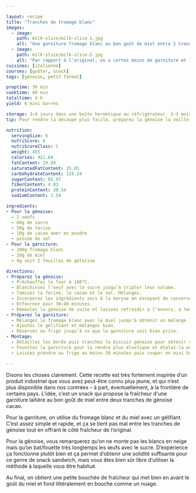 ```yaml
---

layout: recipe
title: "Tranches de fromage blanc"
images:
  - image:
    path: milk-slice/milk-slice-1.jpg
    alt: "Une garniture fromage blanc au bon goût de miel entre 2 tranches de génoise cacao."
  - image:
    path: milk-slice/milk-slice-2.jpg
    alt: "Par rapport à l’original, on a certes moins de garniture et le résultat est moins net, mais le résultat n’est pas moins bon. Et c’est un nuage en bouche."
cuisines: [italienne]
courses: [goûter, snack]
tags: [génoise, petit format]

preptime: 30 min
cooktime: 40 min
totaltime: 4 h
yield: 6 mini barres

storage: 3–4 jours dans une boîte hermétique au réfrigérateur. 2–3 mois au congélateur.
tip: Pour rendre la découpe plus facile, préparez la gênoise la veille, enrobez-la dans du film alimentaire, et conservez-la dans une boite métallique une fois refroidie.

nutrition:
  servingSize: 6
  nutriScore: 6
  nutriScoreClass: C
  weight: 455
  calories: 921.64
  fatContent: 29.94
  saturatedFatContent: 15.05
  carbohydrateContent: 119.24
  sugarContent: 82.97
  fiberContent: 4.83
  proteinContent: 38.54
  sodiumContent: 1.54

ingredients:
- Pour la génoise:
  - 2 oeufs
  - 60g de sucre
  - 50g de farine
  - 10g de cacao amer en poudre
  - pincée de sel
- Pour la garniture:
  - 200g fromage blanc
  - 20g de miel
  - 4g soit 2 feuilles de gélatine

directions:
- Préparez la gênoise:
  - Préchauffez le four à 180°C.
  - Blanchissez l’oeuf avec le sucre jusqu’à tripler leur volume.
  - Tamisez la farine, le cacao et le sel. Mélangez.
  - Incorporez les ingrédients secs à la maryse en essayant de conserver le maximum de volume.
  - Enfournez pour 30–40 minutes.
  - Démoulez la gênoise de suite et laissez refroidir à l’envers, à température ambiante. Il faut que le biscuit soit bien froid pour faciliter la découpe. 
- Préparez la garniture:
  - Mélangez le fromage blanc avec le miel jusqu'à obtenir un mélange lisse et crémeux. 
  - Ajoutez le gélifiant et mélangez bien.
  - Réservez au frigo jusqu’à ce que la garniture soit bien prise.
- Montage: 
  - Détaillez les bords puis tranchez le biscuit génoise pour obtenir des couches épaisses d’1cm environ. Le top c’est de le faire à la lyre.
  - Fouettez la garniture pour la rendre plus élastique et étalez-la entre 2 couches pour former un gros sandwich. Vous pouvez également ajouter un peu de croquant sous forme de biscuits/cookies, chocolat ou oléagineux concassés et saupoudrés dans la crème à ce moment-là.
  - Laissez prendre au frigo au moins 30 minutes puis couper en mini barres.

---
```


Disons les choses clairement. Cette recette est très fortement inspirée d’un produit industriel que vous avez peut-être connu plus jeune, et qui n’est plus disponible dans nos contrées – à part, éventuellement, à la frontière de certains pays. L’idée, c’est un snack qui propose la fraîcheur d'une garniture laitière au bon goût de miel entre deux tranches de génoise cacao.

Pour la garniture, on utilise du fromage blanc et du miel avec un gélifiant. C’est assez simple et rapide, et ça se tient pas mal entre les tranches de génoise tout en offrant le côté fraîcheur de l’original. 

Pour la gênoise, vous remarquerez qu’on ne monte pas les blancs en neige mais qu’on bat/fouette très longtemps les œufs avec le sucre. D’expérience ça fonctionne plutôt bien et ça permet d’obtenir une solidité suffisante pour ce genre de snack sandwich, mais vous êtes bien sûr libre d’utiliser la méthode à laquelle vous être habitué.

Au final, on obtient une petite bouchée de fraîcheur qui met bien en avant le goût du miel et fond littéralement en bouche comme un nuage.